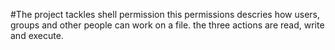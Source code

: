 #The project tackles shell permission
this permissions descries how users, groups and other people can work on a file.
the three actions are read, write and execute.
